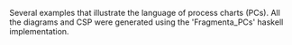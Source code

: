 Several examples that illustrate the language of process charts (PCs). All the diagrams and CSP were generated using the 'Fragmenta_PCs' haskell implementation.
